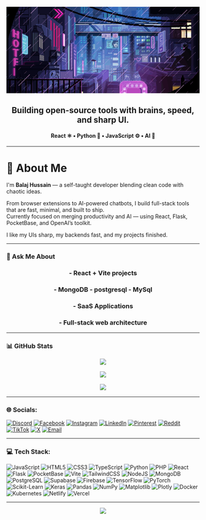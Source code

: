 <p align="center">
  <img src="https://raw.githubusercontent.com/Br7eleven/Br7eleven/main/assets/banner.gif" alt="Balaj Hussain Banner" />
</p>

<h2 align="center">Building open-source tools with brains, speed, and sharp UI.</h2>
<h4 align="center">React ⚛️ • Python 🐍 • JavaScript ⚙️ • AI 🧠</h4>

---

# 💫 About Me

I'm **Balaj Hussain** — a self-taught developer blending clean code with chaotic ideas.

From browser extensions to AI-powered chatbots, I build full-stack tools that are fast, minimal, and built to ship.  
Currently focused on merging productivity and AI — using React, Flask, PocketBase, and OpenAI’s toolkit.

I like my UIs sharp, my backends fast, and my projects finished.

---



### 💬 Ask Me About

<h3 align = "center"> - React + Vite projects </h3> 
<h3 align = "center"> - MongoDB - postgresql - MySql   </h3>
<h3 align = "center"> -  SaaS Applications     </h3>
<h3 align = "center"> - Full-stack web architecture     </h3>


---

### 📊 GitHub Stats

<p align="center">
  <img src="https://github-readme-stats.vercel.app/api?username=Br7eleven&show_icons=true&theme=tokyonight&include_all_commits=true&count_private=true" />
</p>

<p align="center">
  <img src="https://github-readme-streak-stats.herokuapp.com/?user=Br7eleven&theme=tokyonight" />
</p>

<p align="center">
  <img src="https://github-readme-stats.vercel.app/api/top-langs/?username=Br7eleven&layout=compact&theme=tokyonight&langs_count=8" />
</p>

---

### 🌐 Socials:

[![Discord](https://img.shields.io/badge/Discord-%237289DA.svg?logo=discord&logoColor=white)](https://discord.gg/f3TEy8dF)
[![Facebook](https://img.shields.io/badge/Facebook-%231877F2.svg?logo=Facebook&logoColor=white)](https://facebook.com/balajhussainn)
[![Instagram](https://img.shields.io/badge/Instagram-%23E4405F.svg?logo=Instagram&logoColor=white)](https://instagram.com/balajhussainn)
[![LinkedIn](https://img.shields.io/badge/LinkedIn-%230077B5.svg?logo=linkedin&logoColor=white)](https://linkedin.com/in/Br7eleven)
[![Pinterest](https://img.shields.io/badge/Pinterest-%23E60023.svg?logo=Pinterest&logoColor=white)](https://pinterest.com/Br7eleven)
[![Reddit](https://img.shields.io/badge/Reddit-%23FF4500.svg?logo=Reddit&logoColor=white)](https://reddit.com/user/balajhussain1122@gmail.com)
[![TikTok](https://img.shields.io/badge/TikTok-%23000000.svg?logo=TikTok&logoColor=white)](https://tiktok.com/@balajhussainn)
[![X](https://img.shields.io/badge/X-black.svg?logo=X&logoColor=white)](https://x.com/BalajHussainn)
[![Email](https://img.shields.io/badge/Email-D14836?logo=gmail&logoColor=white)](mailto:balajhussain1122@gmail.com)

---

### 💻 Tech Stack:

![JavaScript](https://img.shields.io/badge/javascript-%23323330.svg?style=for-the-badge&logo=javascript&logoColor=%23F7DF1E)
![HTML5](https://img.shields.io/badge/html5-%23E34F26.svg?style=for-the-badge&logo=html5&logoColor=white)
![CSS3](https://img.shields.io/badge/css3-%231572B6.svg?style=for-the-badge&logo=css3&logoColor=white)
![TypeScript](https://img.shields.io/badge/typescript-%23007ACC.svg?style=for-the-badge&logo=typescript&logoColor=white)
![Python](https://img.shields.io/badge/python-3670A0?style=for-the-badge&logo=python&logoColor=ffdd54)
![PHP](https://img.shields.io/badge/php-%23777BB4.svg?style=for-the-badge&logo=php&logoColor=white)
![React](https://img.shields.io/badge/react-%2320232a.svg?style=for-the-badge&logo=react&logoColor=%2361DAFB)
![Flask](https://img.shields.io/badge/flask-000000.svg?style=for-the-badge&logo=flask&logoColor=white)
![PocketBase](https://img.shields.io/badge/pocketbase-%23b8dbe4.svg?style=for-the-badge&logo=Pocketbase&logoColor=black)
![Vite](https://img.shields.io/badge/vite-%23646CFF.svg?style=for-the-badge&logo=vite&logoColor=white)
![TailwindCSS](https://img.shields.io/badge/tailwindcss-%2338B2AC.svg?style=for-the-badge&logo=tailwind-css&logoColor=white)
![NodeJS](https://img.shields.io/badge/node.js-6DA55F?style=for-the-badge&logo=node.js&logoColor=white)
![MongoDB](https://img.shields.io/badge/MongoDB-%234ea94b.svg?style=for-the-badge&logo=mongodb&logoColor=white)
![PostgreSQL](https://img.shields.io/badge/postgres-%23316192.svg?style=for-the-badge&logo=postgresql&logoColor=white)
![Supabase](https://img.shields.io/badge/Supabase-3ECF8E?style=for-the-badge&logo=supabase&logoColor=white)
![Firebase](https://img.shields.io/badge/firebase-%23039BE5.svg?style=for-the-badge&logo=firebase)
![TensorFlow](https://img.shields.io/badge/TensorFlow-%23FF6F00.svg?style=for-the-badge&logo=TensorFlow&logoColor=white)
![PyTorch](https://img.shields.io/badge/PyTorch-%23EE4C2C.svg?style=for-the-badge&logo=PyTorch&logoColor=white)
![Scikit-Learn](https://img.shields.io/badge/scikit--learn-%23F7931E.svg?style=for-the-badge&logo=scikit-learn&logoColor=white)
![Keras](https://img.shields.io/badge/Keras-%23D00000.svg?style=for-the-badge&logo=Keras&logoColor=white)
![Pandas](https://img.shields.io/badge/pandas-%23150458.svg?style=for-the-badge&logo=pandas&logoColor=white)
![NumPy](https://img.shields.io/badge/numpy-%23013243.svg?style=for-the-badge&logo=numpy&logoColor=white)
![Matplotlib](https://img.shields.io/badge/Matplotlib-%23ffffff.svg?style=for-the-badge&logo=Matplotlib&logoColor=black)
![Plotly](https://img.shields.io/badge/Plotly-%233F4F75.svg?style=for-the-badge&logo=plotly&logoColor=white)
![Docker](https://img.shields.io/badge/Docker-%230db7ed.svg?style=for-the-badge&logo=docker&logoColor=white)
![Kubernetes](https://img.shields.io/badge/kubernetes-%23326ce5.svg?style=for-the-badge&logo=kubernetes&logoColor=white)
![Netlify](https://img.shields.io/badge/netlify-%23000000.svg?style=for-the-badge&logo=netlify&logoColor=#00C7B7)
![Vercel](https://img.shields.io/badge/vercel-%23000000.svg?style=for-the-badge&logo=vercel&logoColor=white)

---

<p align="center">
  <img src="https://visitcount.itsvg.in/api?id=Br7eleven&icon=0&color=0" />
</p>

<!-- Proudly built by Balaj Hussain — Clean Code. Fast Builds. Real Impact. -->

